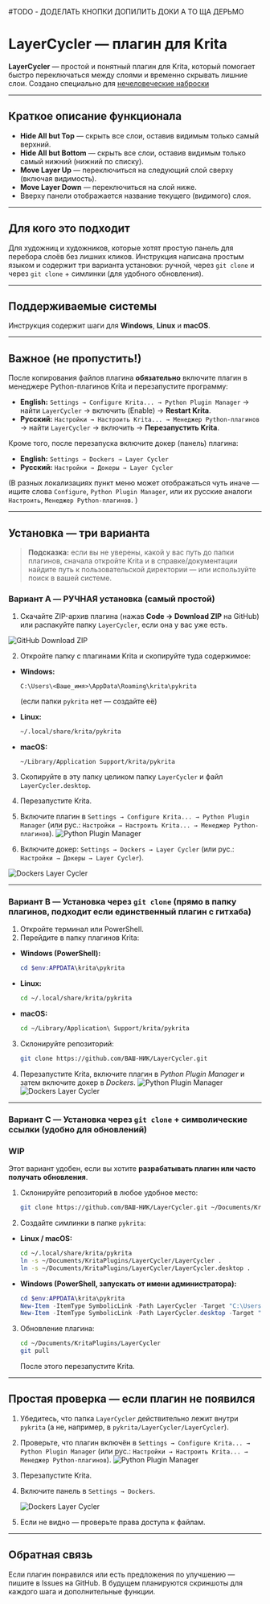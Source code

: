 #TODO - ДОДЕЛАТЬ КНОПКИ
        ДОПИЛИТЬ ДОКИ А ТО ЩА ДЕРЬМО

# LayerCycler — плагин для Krita

**LayerCycler** — простой и понятный плагин для Krita, который помогает быстро переключаться между слоями и временно скрывать лишние слои. Создано специально для [нечеловеческие наброски](https://t.me/nechelnabroski)

---

## Краткое описание функционала

* **Hide All but Top** — скрыть все слои, оставив видимым только самый верхний.
* **Hide All but Bottom** — скрыть все слои, оставив видимым только самый нижний (нижний по списку).
* **Move Layer Up** — переключиться на следующий слой сверху (включая видимость).
* **Move Layer Down** — переключиться на слой ниже.
* Вверху панели отображается название текущего (видимого) слоя.

---

## Для кого это подходит

Для художниц и художников, которые хотят простую панель для перебора слоёв без лишних кликов. Инструкция написана простым языком и содержит три варианта установки: ручной, через `git clone` и через `git clone` + симлинки (для удобного обновления).

---

## Поддерживаемые системы

Инструкция содержит шаги для **Windows**, **Linux** и **macOS**.

---

## Важное (не пропустить!)

После копирования файлов плагина **обязательно** включите плагин в менеджере Python-плагинов Krita и перезапустите программу:

* **English:** `Settings → Configure Krita... → Python Plugin Manager` → найти `LayerCycler` → включить (Enable) → **Restart Krita**.
* **Русский:** `Настройки → Настроить Krita... → Менеджер Python-плагинов` → найти `LayerCycler` → включить → **Перезапустить Krita**.


Кроме того, после перезапуска включите докер (панель) плагина:

* **English:** `Settings → Dockers → Layer Cycler`
* **Русский:** `Настройки → Докеры → Layer Cycler`


(В разных локализациях пункт меню может отображаться чуть иначе — ищите слова `Configure`, `Python Plugin Manager`, или их русские аналоги `Настроить`, `Менеджер Python-плагинов`. )

---

## Установка — три варианта

> **Подсказка:** если вы не уверены, какой у вас путь до папки плагинов, сначала откройте Krita и в справке/документации найдите путь к пользовательской директории — или используйте поиск в вашей системе.

### Вариант A — РУЧНАЯ установка (самый простой)

1. Скачайте ZIP-архив плагина (нажав **Code → Download ZIP** на GitHub) или распакуйте папку `LayerCycler`, если она у вас уже есть.
  

![GitHub Download ZIP](docs/images/download_zip.png)

2. Откройте папку с плагинами Krita и скопируйте туда содержимое:

* **Windows:**

  ```text
  C:\Users\<Ваше_имя>\AppData\Roaming\krita\pykrita
  ```

  (если папки `pykrita` нет — создайте её)

* **Linux:**

  ```bash
  ~/.local/share/krita/pykrita
  ```

* **macOS:**

  ```text
  ~/Library/Application Support/krita/pykrita
  ```

3. Скопируйте в эту папку целиком папку `LayerCycler` и файл `LayerCycler.desktop`.

4. Перезапустите Krita.

5. Включите плагин в `Settings → Configure Krita... → Python Plugin Manager` (или рус.: `Настройки → Настроить Krita... → Менеджер Python-плагинов`).
![Python Plugin Manager](docs/images/enable_checkbox.png)
7. Включите докер: `Settings → Dockers → Layer Cycler` (или рус.: `Настройки → Докеры → Layer Cycler`).


![Dockers Layer Cycler](docs/images/add_docker.png)

---

### Вариант B — Установка через `git clone` (прямо в папку плагинов, подходит если единственный плагин с гитхаба)

1. Откройте терминал или PowerShell.
2. Перейдите в папку плагинов Krita:

* **Windows (PowerShell):**

  ```powershell
  cd $env:APPDATA\krita\pykrita
  ```
* **Linux:**

  ```bash
  cd ~/.local/share/krita/pykrita
  ```
* **macOS:**

  ```bash
  cd ~/Library/Application\ Support/krita/pykrita
  ```

3. Склонируйте репозиторий:

   ```bash
   git clone https://github.com/ВАШ-НИК/LayerCycler.git
   ```

4. Перезапустите Krita, включите плагин в *Python Plugin Manager* и затем включите докер в *Dockers*.
   ![Python Plugin Manager](docs/images/enable_checkbox.png)
   ![Dockers Layer Cycler](docs/images/add_docker.png)

---

### Вариант C — Установка через `git clone` + символические ссылки (удобно для обновлений)
### WIP
Этот вариант удобен, если вы хотите **разрабатывать плагин или часто получать обновления**.

1. Склонируйте репозиторий в любое удобное место:

   ```bash
   git clone https://github.com/ВАШ-НИК/LayerCycler.git ~/Documents/KritaPlugins/LayerCycler
   ```

2. Создайте симлинки в папке `pykrita`:

* **Linux / macOS:**

  ```bash
  cd ~/.local/share/krita/pykrita
  ln -s ~/Documents/KritaPlugins/LayerCycler/LayerCycler .
  ln -s ~/Documents/KritaPlugins/LayerCycler/LayerCycler.desktop .
  ```

* **Windows (PowerShell, запускать от имени администратора):**

  ```powershell
  cd $env:APPDATA\krita\pykrita
  New-Item -ItemType SymbolicLink -Path LayerCycler -Target "C:\Users\<Имя>\Documents\KritaPlugins\LayerCycler\LayerCycler"
  New-Item -ItemType SymbolicLink -Path LayerCycler.desktop -Target "C:\Users\<Имя>\Documents\KritaPlugins\LayerCycler\LayerCycler.desktop"
  ```

3. Обновление плагина:

   ```bash
   cd ~/Documents/KritaPlugins/LayerCycler
   git pull
   ```

   После этого перезапустите Krita.

---

## Простая проверка — если плагин не появился

1. Убедитесь, что папка `LayerCycler` действительно лежит внутри `pykrita` (а не, например, в `pykrita/LayerCycler/LayerCycler`).
2. Проверьте, что плагин включён в `Settings → Configure Krita... → Python Plugin Manager` (или рус.: `Настройки → Настроить Krita... → Менеджер Python-плагинов`).
![Python Plugin Manager](docs/images/enable_checkbox.png)
4. Перезапустите Krita.
5. Включите панель в `Settings → Dockers`.

   ![Dockers Layer Cycler](docs/images/add_docker.png)
6. Если не видно — проверьте права доступа к файлам.

---

## Обратная связь

Если плагин понравился или есть предложения по улучшению — пишите в Issues на GitHub. В будущем планируются скриншоты для каждого шага и дополнительные функции.
